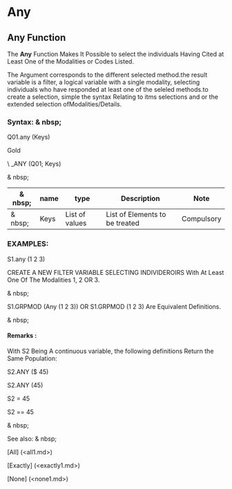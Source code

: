 # Any

## Any Function

The **Any** Function Makes It Possible to select the individuals Having Cited at Least One of the Modalities or Codes Listed.

The Argument corresponds to the different selected method.the result variable is a filter, a logical variable with a single modality, selecting individuals who have responded at least one of the seleled methods.to create a selection, simple the syntax Relating to itms selections and or the extended selection ofModalities/Details.

### Syntax: & nbsp;

Q01.any (Keys)

Gold

\ _ANY (Q01; Keys)

& nbsp;

| & nbsp; | **name** | **type** | **Description** | **Note** |
| --- | --- | --- | --- | --- |
| & nbsp; | Keys | List of values ​​| List of Elements to be treated | Compulsory |

### EXAMPLES:

S1.any (1 2 3)

CREATE A NEW FILTER VARIABLE SELECTING INDIVIDEROIRS With At Least One Of The Modalities 1, 2 OR 3.

& nbsp;

S1.GRPMOD (Any (1 2 3)) OR S1.GRPMOD (1 2 3) Are Equivalent Definitions.

& nbsp;

#### Remarks :

With S2 Being A continuous variable, the following definitions Return the Same Population:

S2.ANY ($ 45)

S2.ANY (45)

S2 = 45

S2 == 45

& nbsp;

See also: & nbsp;

[All] (<all1.md>)

[Exactly] (<exactly1.md>)

[None] (<none1.md>)